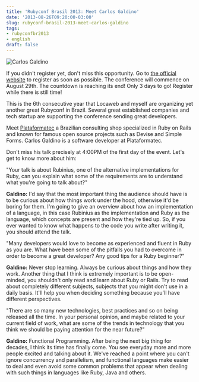 ```yaml
---
title: 'Rubyconf Brasil 2013: Meet Carlos Galdino'
date: '2013-08-26T09:20:00-03:00'
slug: rubyconf-brasil-2013-meet-carlos-galdino
tags:
- rubyconfbr2013
- english
draft: false
---
```


![Carlos Galdino](http://www.rubyconf.com.br/assets/speakers/CarlosGaldino-174f14e42c5fbe78ee47f63273f2c946.jpg)

If you didn't register yet, don't miss this opportunity. Go to [the official website](http://www.rubyconf.com.br) to register as soon as possible. The conference will commence on August 29th. The countdown is reaching its end! Only 3 days to go! Register while there is still time!

This is the 6th consecutive year that Locaweb and myself are organizing yet another great Rubyconf in Brazil. Several great established companies and tech startup are supporting the conference sending great developers. 

Meet [Plataformatec](http://www.plataformatec.com/) a Brazilian consulting shop specialized in Ruby on Rails and known for famous open source projects such as Devise and Simple Forms. Carlos Galdino is a software developer at Plataformatec.

Don't miss his talk precisely at 4:00PM of the first day of the event. Let's get to know more about him:

"Your talk is about Rubinius, one of the alternative implementations for Ruby, can you explain what some of the requirements are to understand what you're going to talk about?"

**Galdino:**  I'd say that the most important thing the audience should have is to be curious about how things work under the hood, otherwise it'd be boring for them. I'm going to give an overview about how an implementation of a language, in this case Rubinius as the implementation and Ruby as the language, which concepts are present and how they're tied up. So, if you ever wanted to know what happens to the code you write after writing it, you should attend the talk.
 
"Many developers would love to become as experienced and fluent in Ruby as you are. What have been some of the pitfalls you had to overcome in order to become a great developer? Any good tips for a Ruby beginner?"

**Galdino:**  Never stop learning. Always be curious about things and how they work. Another thing that I think is extremely important is to be open-minded, you shouldn't only read and learn about Ruby or Rails. Try to read about completely different subjects, subjects that you might don't use in a daily basis. It'll help you when deciding something because you'll have different perspectives.
 
"There are so many new technologies, best practices and so on being released all the time. In your personal opinion, and maybe related to your current field of work, what are some of the trends in technology that you think we should be paying attention for the near future?"

**Galdino:** Functional Programming. After being the next big thing for decades, I think its time has finally come. You see everyday more and more people excited and talking about it. We've reached a point where you can't ignore concurrency and parallelism, and functional languages make easier to deal and even avoid some common problems that appear when dealing with such things in languages like Ruby, Java and others.
